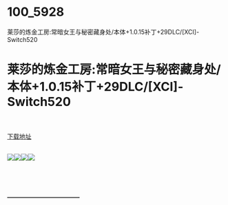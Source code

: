 # 100_5928
莱莎的炼金工房:常暗女王与秘密藏身处/本体+1.0.15补丁+29DLC/[XCI]-Switch520
# 莱莎的炼金工房:常暗女王与秘密藏身处/本体+1.0.15补丁+29DLC/[XCI]-Switch520
 <br/></br>
[下载地址](https://www.switch520.cc/article/5928 "下载地址")
<br/></br>

<p><strong><img src="https://www.switch520.cc/muke_img/upload_art_editor_20201014-1_d7822a4befe51d1c546bf19c7c8c4ff1.jpg"><img src="https://www.switch520.cc/muke_img/upload_art_editor_20201014-1_88f1d81dd8052c46cfc9b070786d99be.jpg"><img src="https://www.switch520.cc/muke_img/upload_art_editor_20201014-1_2fab79e5c0a49d7dcb3bd5e24a7ce61d.jpg"><img src="https://www.switch520.cc/muke_img/upload_art_editor_20201014-1_19daf4111b19f0491a6100142cfda1c4.jpg"><br>
</strong></p>
<p>&nbsp;</p>
<p>&nbsp;</p>
<p><strong>————————————</strong></p>
